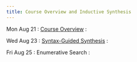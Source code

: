 ```yaml
---
title: Course Overview and Inductive Synthesis
---
```


Mon Aug 21
: [Course Overview](../lectures/lecture01-overview.pdf)
  : []()

Wed Aug 23
: [Syntax-Guided Synthesis]((../lectures/lecture02-sygus.pdf))
  : []()

Fri Aug 25
: Enumerative Search
  : []()
